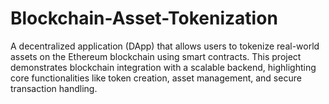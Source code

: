 # Blockchain-Asset-Tokenization
A decentralized application (DApp) that allows users to tokenize real-world assets on the Ethereum blockchain using smart contracts. This project demonstrates blockchain integration with a scalable backend, highlighting core functionalities like token creation, asset management, and secure transaction handling.
